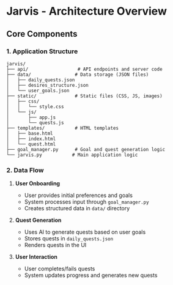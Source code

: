 # Jarvis - Architecture Overview

## Core Components

### 1. Application Structure
```
jarvis/
├── api/                  # API endpoints and server code
├── data/                # Data storage (JSON files)
│   ├── daily_quests.json
│   ├── desires_structure.json
│   └── user_goals.json
├── static/              # Static files (CSS, JS, images)
│   ├── css/
│   │   └── style.css
│   └── js/
│       ├── app.js
│       └── quests.js
├── templates/           # HTML templates
│   ├── base.html
│   ├── index.html
│   └── quest.html
├── goal_manager.py      # Goal and quest generation logic
└── jarvis.py           # Main application logic
```

### 2. Data Flow
1. **User Onboarding**
   - User provides initial preferences and goals
   - System processes input through `goal_manager.py`
   - Creates structured data in `data/` directory

2. **Quest Generation**
   - Uses AI to generate quests based on user goals
   - Stores quests in `daily_quests.json`
   - Renders quests in the UI

3. **User Interaction**
   - User completes/fails quests
   - System updates progress and generates new quests
